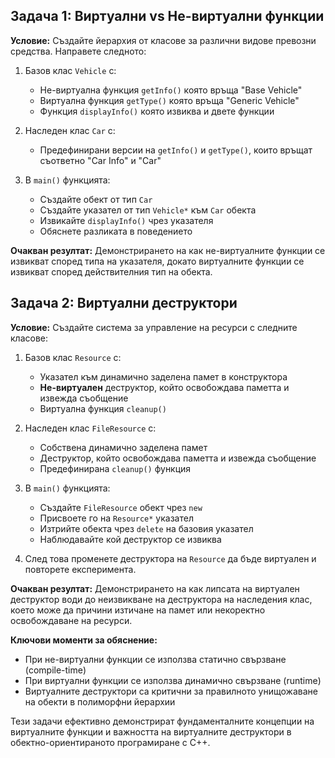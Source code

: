 ## Задача 1: Виртуални vs Не-виртуални функции

**Условие:**
Създайте йерархия от класове за различни видове превозни средства. Направете следното:

1. Базов клас `Vehicle` с:
   - Не-виртуална функция `getInfo()` която връща "Base Vehicle"
   - Виртуална функция `getType()` която връща "Generic Vehicle"
   - Функция `displayInfo()` която извиква и двете функции

2. Наследен клас `Car` с:
   - Предефинирани версии на `getInfo()` и `getType()`, които връщат съответно "Car Info" и "Car"

3. В `main()` функцията:
   - Създайте обект от тип `Car`
   - Създайте указател от тип `Vehicle*` към `Car` обекта
   - Извикайте `displayInfo()` чрез указателя
   - Обяснете разликата в поведението

**Очакван резултат:** Демонстрирането на как не-виртуалните функции се извикват според типа на указателя, докато виртуалните функции се извикват според действителния тип на обекта.

## Задача 2: Виртуални деструктори

**Условие:**
Създайте система за управление на ресурси с следните класове:

1. Базов клас `Resource` с:
   - Указател към динамично заделена памет в конструктора
   - **Не-виртуален** деструктор, който освобождава паметта и извежда съобщение
   - Виртуална функция `cleanup()`

2. Наследен клас `FileResource` с:
   - Собствена динамично заделена памет
   - Деструктор, който освобождава паметта и извежда съобщение
   - Предефинирана `cleanup()` функция

3. В `main()` функцията:
   - Създайте `FileResource` обект чрез `new`
   - Присвоете го на `Resource*` указател
   - Изтрийте обекта чрез `delete` на базовия указател
   - Наблюдавайте кой деструктор се извиква

4. След това променете деструктора на `Resource` да бъде виртуален и повторете експеримента.

**Очакван резултат:** Демонстрирането на как липсата на виртуален деструктор води до неизвикване на деструктора на наследения клас, което може да причини изтичане на памет или некоректно освобождаване на ресурси.

**Ключови моменти за обяснение:**
- При не-виртуални функции се използва статично свързване (compile-time)
- При виртуални функции се използва динамично свързване (runtime) 
- Виртуалните деструктори са критични за правилното унищожаване на обекти в полиморфни йерархии

Тези задачи ефективно демонстрират фундаменталните концепции на виртуалните функции и важността на виртуалните деструктори в обектно-ориентираното програмиране с C++.